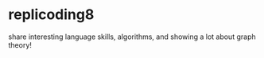 # replicoding8
share interesting language skills, algorithms, and showing a lot about graph theory!
